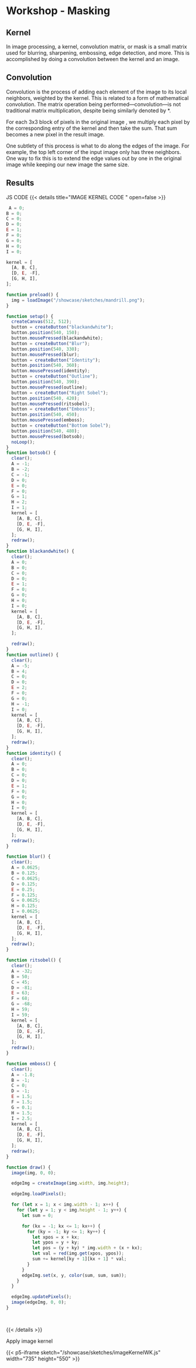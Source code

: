 # Workshop - Masking

## Kernel
In image processing, a kernel, convolution matrix, or mask is a small matrix used for blurring, sharpening, embossing, edge detection, and more. This is accomplished by doing a convolution between the kernel and an image.
## Convolution
Convolution is the process of adding each element of the image to its local neighbors, weighted by the kernel. This is related to a form of mathematical convolution. The matrix operation being performed—convolution—is not traditional matrix multiplication, despite being similarly denoted by *.

For each 3x3 block of pixels in the original image , we multiply each pixel by the corresponding entry of the kernel and then take the sum. That sum becomes a new pixel in the result image.

One subtlety of this process is what to do along the edges of the image. For example, the top left corner of the input image only has three neighbors. One way to fix this is to extend the edge values out by one in the original image while keeping our new image the same size.


## Results

JS CODE 
 {{< details title="IMAGE KERNEL CODE " open=false >}}




```js
 A = 0;
B = 0;
C = 0;
D = 0;
E = 1;
F = 0;
G = 0;
H = 0;
I = 0;

kernel = [
  [A, B, C],
  [D, E, -F],
  [G, H, I],
];

function preload() {
  img = loadImage("/showcase/sketches/mandrill.png");
}

function setup() {
  createCanvas(512, 512);
  button = createButton("blackandwhite");
  button.position(540, 150);
  button.mousePressed(blackandwhite);
  button = createButton("Blur");
  button.position(540, 330);
  button.mousePressed(blur);
  button = createButton("Identity");
  button.position(540, 360);
  button.mousePressed(identity);
  button = createButton("Outline");
  button.position(540, 390);
  button.mousePressed(outline);
  button = createButton("Right Sobel");
  button.position(540, 420);
  button.mousePressed(ritsobel);
  button = createButton("Emboss");
  button.position(540, 450);
  button.mousePressed(emboss);
  button = createButton("Bottom Sobel");
  button.position(540, 480);
  button.mousePressed(botsob);
  noLoop();
}
function botsob() {
  clear();
  A = -1;
  B = -2;
  C = -1;
  D = 0;
  E = 0;
  F = 0;
  G = 1;
  H = 2;
  I = 1;
  kernel = [
    [A, B, C],
    [D, E, -F],
    [G, H, I],
  ];
  redraw();
}
function blackandwhite() {
  clear();
  A = 0;
  B = 0;
  C = 0;
  D = 0;
  E = 1;
  F = 0;
  G = 0;
  H = 0;
  I = 0;
  kernel = [
    [A, B, C],
    [D, E, -F],
    [G, H, I],
  ];

  redraw();
}
function outline() {
  clear();
  A = -5;
  B = 4;
  C = 0;
  D = 0;
  E = 2;
  F = 0;
  G = 0;
  H = -1;
  I = 0;
  kernel = [
    [A, B, C],
    [D, E, -F],
    [G, H, I],
  ];
  redraw();
}
function identity() {
  clear();
  A = 0;
  B = 0;
  C = 0;
  D = 0;
  E = 1;
  F = 0;
  G = 0;
  H = 0;
  I = 0;
  kernel = [
    [A, B, C],
    [D, E, -F],
    [G, H, I],
  ];
  redraw();
}

function blur() {
  clear();
  A = 0.0625;
  B = 0.125;
  C = 0.0625;
  D = 0.125;
  E = 0.25;
  F = 0.125;
  G = 0.0625;
  H = 0.125;
  I = 0.0625;
  kernel = [
    [A, B, C],
    [D, E, -F],
    [G, H, I],
  ];
  redraw();
}

function ritsobel() {
  clear();
  A = -32;
  B = 50;
  C = 45;
  D = -81;
  E = 63;
  F = 68;
  G = -68;
  H = 59;
  I = 59;
  kernel = [
    [A, B, C],
    [D, E, -F],
    [G, H, I],
  ];
  redraw();
}

function emboss() {
  clear();
  A = -1.8;
  B = -1;
  C = 0;
  D = -1;
  E = 1.5;
  F = 1.5;
  G = 0.1;
  H = 1.5;
  I = 2.5;
  kernel = [
    [A, B, C],
    [D, E, -F],
    [G, H, I],
  ];
  redraw();
}

function draw() {
  image(img, 0, 0);

  edgeImg = createImage(img.width, img.height);

  edgeImg.loadPixels();

  for (let x = 1; x < img.width - 1; x++) {
    for (let y = 1; y < img.height - 1; y++) {
      let sum = 0;

      for (kx = -1; kx <= 1; kx++) {
        for (ky = -1; ky <= 1; ky++) {
          let xpos = x + kx;
          let ypos = y + ky;
          let pos = (y + ky) * img.width + (x + kx);
          let val = red(img.get(xpos, ypos));
          sum += kernel[ky + 1][kx + 1] * val;
        }
      }
      edgeImg.set(x, y, color(sum, sum, sum));
    }
  }

  edgeImg.updatePixels();
  image(edgeImg, 0, 0);
}

  
```
{{< /details >}}

Apply image kernel

{{< p5-iframe sketch="/showcase/sketches/imageKernelWK.js" width="735" height="550" >}}




